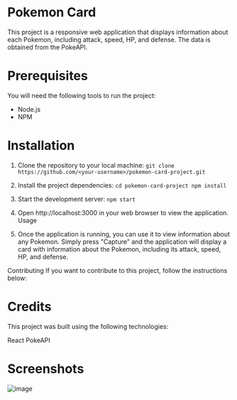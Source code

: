 # Pokemon Card

This project is a responsive web application that displays information about each Pokemon, including attack, speed, HP, and defense. The data is obtained from the PokeAPI.

# Prerequisites

You will need the following tools to run the project:

- Node.js
- NPM

# Installation

1. Clone the repository to your local machine:
   `git clone https://github.com/<your-username>/pokemon-card-project.git`

2. Install the project dependencies:
   `cd pokemon-card-project
npm install`

3. Start the development server:
   `npm start`

4. Open http://localhost:3000 in your web browser to view the application.
   Usage

5. Once the application is running, you can use it to view information about any Pokemon. Simply press "Capture" and the application will display a card with information about the Pokemon, including its attack, speed, HP, and defense.

Contributing
If you want to contribute to this project, follow the instructions below:

# Credits

This project was built using the following technologies:

React
PokeAPI

# Screenshots

![image](https://user-images.githubusercontent.com/104357417/235520274-075dc14c-42bb-48a5-b8c9-c75b4abb660c.png)

